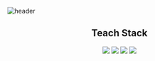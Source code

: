 ![header](https://capsule-render.vercel.app/api?type=venom&text=Welcome%20to%20Koneweekk)

## <center>Teach Stack</center>
<center>
  <a href="" target="_blank"><img src="https://img.shields.io/badge/Javascript-F7DF1E?style=flat-square&logo=javascript&logoColor=FFFFFF"/></a>
  <a href="" target="_blank"><img src="https://img.shields.io/badge/Typescript-3178C6?style=flat-square&logo=typescript&logoColor=FFFFFF"/></a>
  <a href="" target="_blank"><img src="https://img.shields.io/badge/Python-3776AB?style=flat-square&logo=python&logoColor=FFFFFF"/></a>
  <a href="" target="_blank"><img src="https://img.shields.io/badge/Dart-0175C2?style=flat-square&logo=dart&logoColor=FFFFFF"/></a>
</center>
